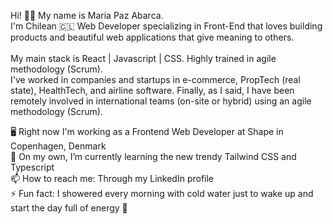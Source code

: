 
Hi! 👋🏼
My name is Maria Paz Abarca.<br>
I'm Chilean 🇨🇱 Web Developer specializing in Front-End that loves building products and beautiful web applications that give meaning to others. <br><br>
My main stack is React | Javascript | CSS. Highly trained in agile methodology (Scrum). <br>
I've worked in companies and startups in e-commerce, PropTech (real state), HealthTech, and airline software. Finally, as I said, I have been remotely involved in international teams (on-site or hybrid) using an agile methodology (Scrum).

🖥️ Right now I'm working as a Frontend Web Developer at Shape in Copenhagen, Denmark<br>
🌱 On my own, I’m currently learning the new trendy Tailwind CSS and Typescript<br>
📫 How to reach me: Through my LinkedIn profile <br>
⚡ Fun fact: I showered every morning with cold water just to wake up and start the day full of energy 🌻 
<br>
